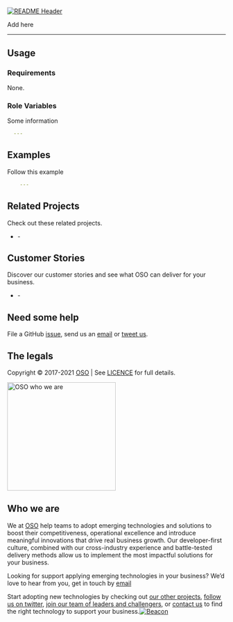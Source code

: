 
<!-- markdownlint-disable -->
# 
<!-- markdownlint-restore -->

[![README Header][readme_header_img]][readme_header_link]

<!--




  ** DO NOT EDIT THIS FILE
  **
  ** This file was automatically generated by the `build-harness`.
  ** 1) Make all changes to `README.yaml`
  ** 2) Run `make init` (you only need to do this once)
  ** 3) Run`make readme` to rebuild this file.
  **
  ** (We maintain HUNDREDS of open source projects. This is how we maintain our sanity.)
  **





-->
Add here

---






## Usage

### Requirements
None.

### Role Variables
Some information
```yaml
  ---
```




## Examples

Follow this example
```yaml
    ---
```





## Related Projects

Check out these related projects.

- [](https://github.com/osodevops/) - 



## Customer Stories

Discover our customer stories and see what OSO can deliver for your business.

- [](https://) - 



## Need some help

File a GitHub [issue](https://github.com/osodevops/vagrant-confluent-platform/issues), send us an [email][email] or [tweet us][twitter].

## The legals

Copyright © 2017-2021 [OSO](https://oso.sh) | See [LICENCE](LICENSE) for full details.

[<img src="https://oso-public-resources.s3.eu-west-1.amazonaws.com/oso-logo-green.png" alt="OSO who we are" width="250"/>](https://oso.sh/who-we-are/)

## Who we are

We at [OSO][website] help teams to adopt emerging technologies and solutions to boost their competitiveness, operational excellence and introduce meaningful innovations that drive real business growth. Our developer-first culture, combined with our cross-industry experience and battle-tested delivery methods allow us to implement the most impactful solutions for your business.

Looking for support applying emerging technologies in your business? We’d love to hear from you, get in touch by [email][email]

Start adopting new technologies by checking out [our other projects][github], [follow us on twitter][twitter], [join our team of leaders and challengers][careers], or [contact us][contact] to find the right technology to support your business.[![Beacon][beacon]][website]

  [logo]: https://oso-public-resources.s3.eu-west-1.amazonaws.com/oso-logo-green.png
  [website]: https://oso.sh?utm_source=github&utm_medium=readme&utm_campaign=osodevops/vagrant-confluent-platform&utm_content=website
  [github]: https://github.com/osodevops?utm_source=github&utm_medium=readme&utm_campaign=osodevops/vagrant-confluent-platform&utm_content=github
  [careers]: https://oso.sh/careers/?utm_source=github&utm_medium=readme&utm_campaign=osodevops/vagrant-confluent-platform&utm_content=careers
  [contact]: https://oso.sh/contact/?utm_source=github&utm_medium=readme&utm_campaign=osodevops/vagrant-confluent-platform&utm_content=contact
  [linkedin]: https://www.linkedin.com/company/oso-devops?utm_source=github&utm_medium=readme&utm_campaign=osodevops/vagrant-confluent-platform&utm_content=linkedin
  [twitter]: https://twitter.com/osodevops?utm_source=github&utm_medium=readme&utm_campaign=osodevops/vagrant-confluent-platform&utm_content=twitter
  [email]: mailto:enquiries@oso.sh?utm_source=github&utm_medium=readme&utm_campaign=osodevops/vagrant-confluent-platform&utm_content=email
  [readme_header_img]: https://oso-public-resources.s3.eu-west-1.amazonaws.com/oso-animation.gif
  [readme_header_link]: https://oso.sh/what-we-do/?utm_source=github&utm_medium=readme&utm_campaign=osodevops/vagrant-confluent-platform&utm_content=readme_header_link
  [beacon]: https://github-analyics.ew.r.appspot.com/G-WV0Q3HYW08/osodevops/vagrant-confluent-platform?pixel&cs=github&cm=readme&an=vagrant-confluent-platform
